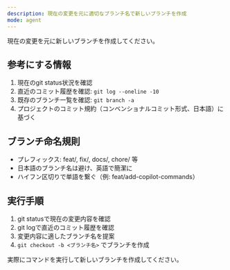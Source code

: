 ```yaml
---
description: 現在の変更を元に適切なブランチ名で新しいブランチを作成
mode: agent
---
```


現在の変更を元に新しいブランチを作成してください。

## 参考にする情報
1. 現在のgit status状況を確認
2. 直近のコミット履歴を確認: `git log --oneline -10`
3. 既存のブランチ一覧を確認: `git branch -a`
4. プロジェクトのコミット規約（コンベンショナルコミット形式、日本語）に基づく

## ブランチ命名規則
- プレフィックス: feat/, fix/, docs/, chore/ 等
- 日本語のブランチ名は避け、英語で簡潔に
- ハイフン区切りで単語を繋ぐ（例: feat/add-copilot-commands）

## 実行手順
1. git statusで現在の変更内容を確認
2. git logで直近のコミット履歴を確認  
3. 変更内容に適したブランチ名を提案
4. `git checkout -b <ブランチ名>` でブランチを作成

実際にコマンドを実行して新しいブランチを作成してください。
